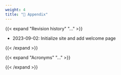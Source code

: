 ```yaml
---
weight: 4
title: "🍵 Appendix"
---
```


{{< expand "Revision history" "..." >}}
- 2023-09-02: Initialize site and add welcome page

{{< /expand >}}

{{< expand "Acronyms" "..." >}}

{{< /expand >}}




